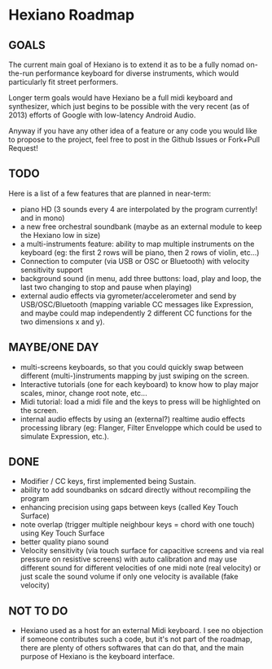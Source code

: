 Hexiano Roadmap
==============


GOALS
-----------

The current main goal of Hexiano is to extend it as to be a fully nomad on-the-run performance keyboard for diverse instruments, which would particularly fit street performers.

Longer term goals would have Hexiano be a full midi keyboard and synthesizer, which just begins to be possible with the very recent (as of 2013) efforts of Google with low-latency Android Audio.

Anyway if you have any other idea of a feature or any code you would like to propose to the project, feel free to post in the Github Issues or Fork+Pull Request!


TODO
---------

Here is a list of a few features that are planned in near-term:

- piano HD (3 sounds every 4 are interpolated by the program currently! and in mono)
- a new free orchestral soundbank (maybe as an external module to keep the Hexiano low in size)
- a multi-instruments feature: ability to map multiple instruments on the keyboard (eg: the first 2 rows will be piano, then 2 rows of violin, etc...)
- Connection to computer (via USB or OSC or Bluetooth) with velocity sensitivity support
- background sound (in menu, add three buttons: load, play and loop, the last two changing to stop and pause when playing)
- external audio effects via gyrometer/accelerometer and send by USB/OSC/Bluetooth (mapping variable CC messages like Expression, and maybe could map independently 2 different CC functions for the two dimensions x and y).

MAYBE/ONE DAY
-------------

- multi-screens keyboards, so that you could quickly swap between different (multi-)instruments mapping by just swiping on the screen.
- Interactive tutorials (one for each keyboard) to know how to play major scales, minor, change root note, etc...
- Midi tutorial: load a midi file and the keys to press will be highlighted on the screen.
- internal audio effects by using an (external?) realtime audio effects processing library (eg: Flanger, Filter Enveloppe which could be used to simulate Expression, etc.).

DONE
---------

- Modifier / CC keys, first implemented being Sustain.
- ability to add soundbanks on sdcard directly without recompiling the program
- enhancing precision using gaps between keys (called Key Touch Surface)
- note overlap (trigger multiple neighbour keys = chord with one touch) using Key Touch Surface
- better quality piano sound
- Velocity sensitivity (via touch surface for capacitive screens and via real pressure on resistive screens) with auto calibration and may use different sound for different velocities of one midi note (real velocity) or just scale the sound volume if only one velocity is available (fake velocity)

NOT TO DO
---------
- Hexiano used as a host for an external Midi keyboard. I see no objection if someone contributes such a code, but it's not part of the roadmap, there are plenty of others softwares that can do that, and the main purpose of Hexiano is the keyboard interface.
